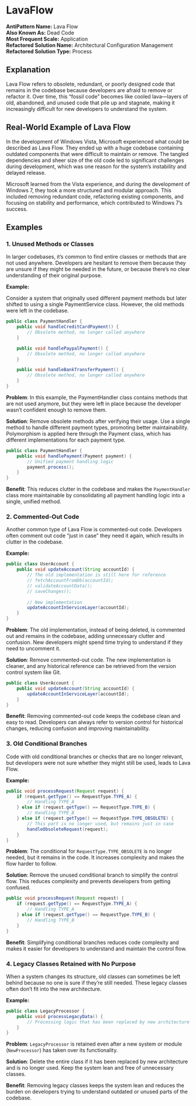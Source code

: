 # LavaFlow

**AntiPattern Name:** Lava Flow\
**Also Known As:** Dead Code\
**Most Frequent Scale:** Application\
**Refactored Solution Name:** Architectural Configuration Management\
**Refactored Solution Type:** Process

## Explanation
Lava Flow refers to obsolete, redundant, or poorly designed code that remains in the codebase because developers are afraid to remove or refactor it. Over time, this “fossil code” becomes like cooled lava—layers of old, abandoned, and unused code that pile up and stagnate, making it increasingly difficult for new developers to understand the system.

## Real-World Example of Lava Flow

In the development of Windows Vista, Microsoft experienced what could be described as Lava Flow. They ended up with a huge codebase containing outdated components that were difficult to maintain or remove. The tangled dependencies and sheer size of the old code led to significant challenges during development, which was one reason for the system’s instability and delayed release.

Microsoft learned from the Vista experience, and during the development of Windows 7, they took a more structured and modular approach. This included removing redundant code, refactoring existing components, and focusing on stability and performance, which contributed to Windows 7’s success.

## Examples
### 1. Unused Methods or Classes

In larger codebases, it’s common to find entire classes or methods that are not used anywhere. Developers are hesitant to remove them because they are unsure if they might be needed in the future, or because there’s no clear understanding of their original purpose.

**Example:**

Consider a system that originally used different payment methods but later shifted to using a single PaymentService class. However, the old methods were left in the codebase.

```java
public class PaymentHandler {
    public void handleCreditCardPayment() {
        // Obsolete method, no longer called anywhere
    }

    public void handlePaypalPayment() {
        // Obsolete method, no longer called anywhere
    }

    public void handleBankTransferPayment() {
        // Obsolete method, no longer called anywhere
    }
}
```

**Problem**: In this example, the PaymentHandler class contains methods that are not used anymore, but they were left in place because the developer wasn’t confident enough to remove them.

**Solution**: Remove obsolete methods after verifying their usage. Use a single method to handle different payment types, promoting better maintainability. Polymorphism is applied here through the Payment class, which has different implementations for each payment type.

```java
public class PaymentHandler {
    public void handlePayment(Payment payment) {
        // Unified payment handling logic
        payment.process();
    }
}
```

**Benefit**: This reduces clutter in the codebase and makes the `PaymentHandler` class more maintainable by consolidating all payment handling logic into a single, unified method.

### 2. Commented-Out Code

Another common type of Lava Flow is commented-out code. Developers often comment out code “just in case” they need it again, which results in clutter in the codebase.

**Example:**

```java
public class UserAccount {
    public void updateAccount(String accountId) {
        // The old implementation is still here for reference
        // fetchAccountFromDb(accountId);
        // validateAccountData();
        // saveChanges();
        
        // New implementation
        updateAccountInServiceLayer(accountId);
    }
}
```

**Problem**: The old implementation, instead of being deleted, is commented out and remains in the codebase, adding unnecessary clutter and confusion. New developers might spend time trying to understand if they need to uncomment it.

**Solution**: Remove commented-out code. The new implementation is cleaner, and any historical reference can be retrieved from the version control system like Git.

```java
public class UserAccount {
    public void updateAccount(String accountId) {
        updateAccountInServiceLayer(accountId);
    }
}
```

**Benefit**: Removing commented-out code keeps the codebase clean and easy to read. Developers can always refer to version control for historical changes, reducing confusion and improving maintainability.

### 3. Old Conditional Branches

Code with old conditional branches or checks that are no longer relevant, but developers were not sure whether they might still be used, leads to Lava Flow.

**Example:**

```java
public void processRequest(Request request) {
    if (request.getType() == RequestType.TYPE_A) {
        // Handling TYPE_A
    } else if (request.getType() == RequestType.TYPE_B) {
        // Handling TYPE_B
    } else if (request.getType() == RequestType.TYPE_OBSOLETE) {
        // This part is no longer used, but remains just in case
        handleObsoleteRequest(request);
    }
}
```

**Problem**: The conditional for `RequestType.TYPE_OBSOLETE` is no longer needed, but it remains in the code. It increases complexity and makes the flow harder to follow.

**Solution**: Remove the unused conditional branch to simplify the control flow. This reduces complexity and prevents developers from getting confused.

```java
public void processRequest(Request request) {
    if (request.getType() == RequestType.TYPE_A) {
        // Handling TYPE_A
    } else if (request.getType() == RequestType.TYPE_B) {
        // Handling TYPE_B
    }
}
```

**Benefit**: Simplifying conditional branches reduces code complexity and makes it easier for developers to understand and maintain the control flow.

### 4. Legacy Classes Retained with No Purpose

When a system changes its structure, old classes can sometimes be left behind because no one is sure if they’re still needed. These legacy classes often don’t fit into the new architecture.

**Example:**

```java
public class LegacyProcessor {
    public void processLegacyData() {
        // Processing logic that has been replaced by new architecture
    }
}
```

**Problem**: `LegacyProcessor` is retained even after a new system or module (`NewProcessor`) has taken over its functionality.

**Solution**: Delete the entire class if it has been replaced by new architecture and is no longer used. Keep the system lean and free of unnecessary classes.

**Benefit**: Removing legacy classes keeps the system lean and reduces the burden on developers trying to understand outdated or unused parts of the codebase.

